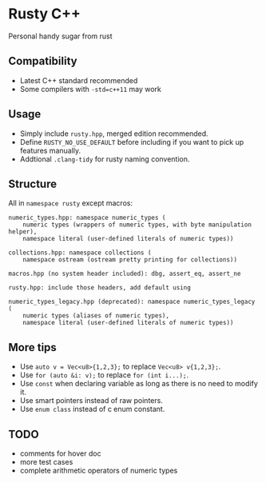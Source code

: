 # Rusty C++

Personal handy sugar from rust

## Compatibility
- Latest C++ standard recommended
- Some compilers with `-std=c++11` may work

## Usage
- Simply include `rusty.hpp`, merged edition recommended.
- Define `RUSTY_NO_USE_DEFAULT` before including if you want to pick up features manually.
- Addtional `.clang-tidy` for rusty naming convention.

## Structure
All in `namespace rusty` except macros:
```
numeric_types.hpp: namespace numeric_types (
    numeric types (wrappers of numeric types, with byte manipulation helper),
    namespace literal (user-defined literals of numeric types))

collections.hpp: namespace collections (
    namespace ostream (ostream pretty printing for collections))

macros.hpp (no system header included): dbg, assert_eq, assert_ne

rusty.hpp: include those headers, add default using

numeric_types_legacy.hpp (deprecated): namespace numeric_types_legacy (
    numeric types (aliases of numeric types),
    namespace literal (user-defined literals of numeric types))
```

## More tips
- Use `auto v = Vec<u8>{1,2,3};` to replace `Vec<u8> v{1,2,3};`.
- Use `for (auto &i: v);` to replace `for (int i...);`.
- Use `const` when declaring variable as long as there is no need to modify it.
- Use smart pointers instead of raw pointers.
- Use `enum class` instead of c enum constant.

## TODO
- comments for hover doc
- more test cases
- complete arithmetic operators of numeric types